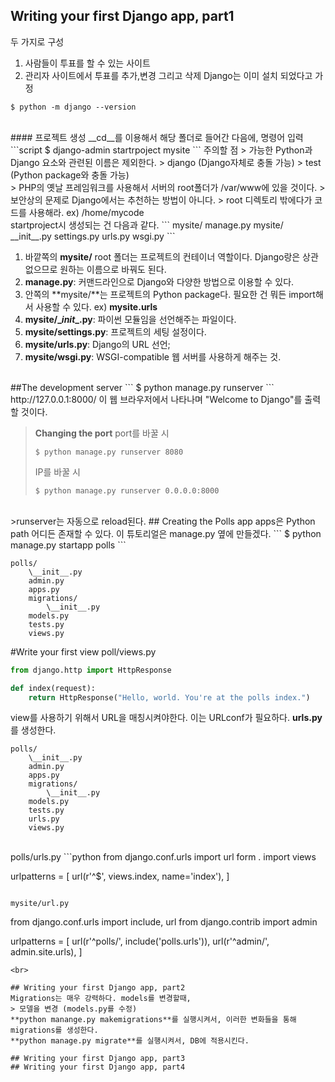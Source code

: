 ## Writing your first Django app, part1

두 가지로 구성
1. 사람들이 투표를 할 수 있는 사이트
2. 관리자 사이트에서 투표를 추가,변경 그리고 삭제
Django는 이미 설치 되었다고 가정
```shell
$ python -m django --version
```
<br>
#### 프로젝트 생성
__cd__를 이용해서 해당 폴더로 들어간 다음에, 명령어 입력
```script
$ django-admin startrpoject mysite
```
주의할 점
> 가능한 Python과 Django 요소와 관련된 이름은 제외한다.
> django (Django자체로 충돌 가능)
> test (Python package와 충돌 가능)
<br>
> PHP의 옛날 프레임워크를 사용해서 서버의 root폴더가 /var/www에 있을 것이다.
> 보안상의 문제로 Django에서는 추천하는 방법이 아니다.
> root 디렉토리 밖에다가 코드를 사용해라. ex) /home/mycode
<br>
startproject시 생성되는 건 다음과 같다.
```
mysite/
	manage.py
	mysite/
		__init__.py
		settings.py
		urls.py
		wsgi.py
```

1. 바깥쪽의 **mysite/** root 폴더는 프로젝트의 컨테이너 역할이다. Django랑은 상관 없으므로 원하는 이름으로 바꿔도 된다.
2. **manage.py**: 커맨드라인으로 Django와 다양한 방법으로 이용할 수 있다.
3. 안쪽의 **mysite/**는 프로젝트의 Python package다. 필요한 건 뭐든 import해서 사용할 수 있다. ex) **mysite.urls**
4. **mysite/\__init__.py**: 파이썬 모듈임을 선언해주는 파일이다.
5. **mysite/settings.py**: 프로젝트의 세팅 설정이다.
6. **mysite/urls.py**: Django의 URL 선언; 
7. **mysite/wsgi.py**: WSGI-compatible 웹 서버를 사용하게 해주는 것.
<br>
##The development server
```
$ python manage.py runserver
```
http://127.0.0.1:8000/ 이 웹 브라우저에서 나타나며 "Welcome to Django"를 출력할 것이다.

>**Changing the port**
>port를 바꿀 시
>```
>$ python manage.py runserver 8080
>```
>IP를 바꿀 시
>```
>$ python manage.py runserver 0.0.0.0:8000
>```
<br>
>runserver는 자동으로 reload된다.
## Creating the Polls app
apps은 Python path 어디든 존재할 수 있다. 이 튜토리얼은 manage.py 옆에 만들겠다.
```
$ python manage.py startapp polls
```

```
polls/
	\__init__.py
	admin.py
	apps.py
	migrations/
		\__init__.py
	models.py
	tests.py
	views.py
```
#Write your first view
poll/views.py
```python
from django.http import HttpResponse

def index(request):
	return HttpResponse("Hello, world. You're at the polls index.")
```

view를 사용하기 위해서 URL을 매칭시켜야한다. 이는 URLconf가 필요하다.
__urls.py__ 를 생성한다.

```
polls/
	\__init__.py
	admin.py
	apps.py
	migrations/
		\__init__.py
	models.py
	tests.py
	urls.py
	views.py
```
<br>
polls/urls.py
```python
from django.conf.urls import url
form . import views

urlpatterns = [
	url(r'^$', views.index, name='index'),
]
```

mysite/url.py
```
from django.conf.urls import include, url
from django.contrib import admin

urlpatterns = [
	url(r'^polls/', include('polls.urls')),
	url(r'^admin/', admin.site.urls),
]
```
<br>

## Writing your first Django app, part2
Migrations는 매우 강력하다. models를 변경할때,
> 모델을 변경 (models.py를 수정)
**python manange.py makemigrations**를 실행시켜서, 이러한 변화들을 통해 migrations를 생성한다.
**python manage.py migrate**를 실행시켜서, DB에 적용시킨다.

## Writing your first Django app, part3
## Writing your first Django app, part4